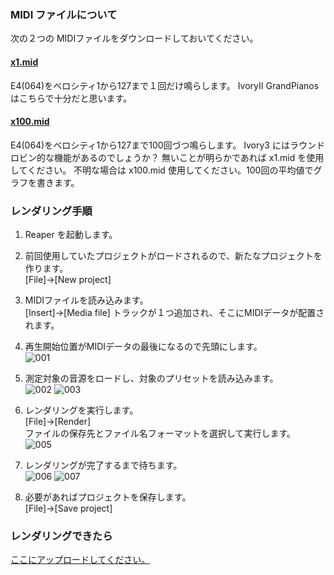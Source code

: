 ### MIDI ファイルについて
次の２つの MIDIファイルをダウンロードしておいてください。
#### [x1.mid](https://github.com/reaperworker/tutorial1/blob/main/x1.mid)  
E4(064)をベロシティ1から127まで１回だけ鳴らします。
IvoryII GrandPianos はこちらで十分だと思います。
#### [x100.mid](https://github.com/reaperworker/tutorial1/blob/main/x100.mid)  
E4(064)をベロシティ1から127まで100回づつ鳴らします。
Ivory3 にはラウンドロビン的な機能があるのでしょうか？
無いことが明らかであれば x1.mid を使用してください。
不明な場合は x100.mid 使用してください。100回の平均値でグラフを書きます。

### レンダリング手順
1. Reaper を起動します。

2. 前回使用していたプロジェクトがロードされるので、新たなプロジェクトを作ります。  
[File]->[New project]

3. MIDIファイルを読み込みます。  
[Insert]->[Media file]
トラックが１つ追加され、そこにMIDIデータが配置されます。  

5. 再生開始位置がMIDIデータの最後になるので先頭にします。  
![001](https://github.com/reaperworker/tutorial1/assets/155607404/b6a1c716-fb89-4612-a037-79b65bce3c34)

6. 測定対象の音源をロードし、対象のプリセットを読み込みます。  
![002](https://github.com/reaperworker/tutorial1/assets/155607404/5dbf5573-69c5-49db-af14-39eac54530de)
![003](https://github.com/reaperworker/tutorial1/assets/155607404/784a41ce-5e94-4ff2-8f3d-c73fabd999cd)

7. レンダリングを実行します。  
[File]->[Render]  
ファイルの保存先とファイル名フォーマットを選択して実行します。  
![005](https://github.com/reaperworker/tutorial1/assets/155607404/9a326d0f-cea5-450f-b34f-59f1b25feaf2)

8. レンダリングが完了するまで待ちます。  
![006](https://github.com/reaperworker/tutorial1/assets/155607404/23ca323b-f778-4b84-b2f7-538a503e8ea1)
![007](https://github.com/reaperworker/tutorial1/assets/155607404/aec89eec-99a5-454b-aacd-16bfb432860a)

9. 必要があればプロジェクトを保存します。  
[File]->[Save project]

### レンダリングできたら
[ここにアップロードしてください。](https://ux.getuploader.com/how2reaper/)
